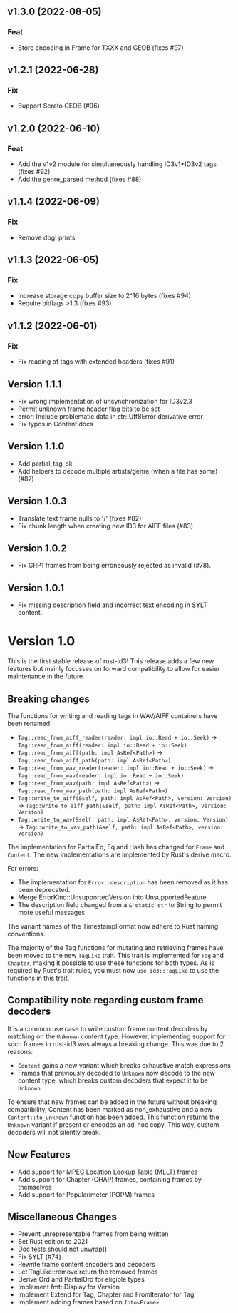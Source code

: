 ## v1.3.0 (2022-08-05)

### Feat

- Store encoding in Frame for TXXX and GEOB (fixes #97)

## v1.2.1 (2022-06-28)

### Fix

- Support Serato GEOB (#96)

## v1.2.0 (2022-06-10)

### Feat

- Add the v1v2 module for simultaneously handling ID3v1+ID3v2 tags (fixes #92)
- Add the genre_parsed method (fixes #88)

## v1.1.4 (2022-06-09)

### Fix

- Remove dbg! prints

## v1.1.3 (2022-06-05)

### Fix

- Increase storage copy buffer size to 2^16 bytes (fixes #94)
- Require bitflags >1.3 (fixes #93)

## v1.1.2 (2022-06-01)

### Fix

- Fix reading of tags with extended headers (fixes #91)

## Version 1.1.1

* Fix wrong implementation of unsynchronization for ID3v2.3
* Permit unknown frame header flag bits to be set
* error: Include problematic data in str::Utf8Error derivative error
* Fix typos in Content docs

## Version 1.1.0

* Add partial_tag_ok
* Add helpers to decode multiple artists/genre (when a file has some) (#87)

## Version 1.0.3

* Translate text frame nulls to '/' (fixes #82)
* Fix chunk length when creating new ID3 for AIFF files (#83)

## Version 1.0.2

* Fix GRP1 frames from being erroneously rejected as invalid (#78).

## Version 1.0.1

* Fix missing description field and incorrect text encoding in SYLT content.

# Version 1.0

This is the first stable release of rust-id3! This release adds a few new features but mainly
focusses on forward compatibility to allow for easier maintenance in the future.

## Breaking changes

The functions for writing and reading tags in WAV/AIFF containers have been renamed:

* `Tag::read_from_aiff_reader(reader: impl io::Read + io::Seek)` -> `Tag::read_from_aiff(reader: impl io::Read + io::Seek)`
* `Tag::read_from_aiff(path: impl AsRef<Path>)` -> `Tag::read_from_aiff_path(path: impl AsRef<Path>)`
* `Tag::read_from_wav_reader(reader: impl io::Read + io::Seek)` -> `Tag::read_from_wav(reader: impl io::Read + io::Seek)`
* `Tag::read_from_wav(path: impl AsRef<Path>)` -> `Tag::read_from_wav_path(path: impl AsRef<Path>)`
* `Tag::write_to_aiff(&self, path: impl AsRef<Path>, version: Version)` -> `Tag::write_to_aiff_path(&self, path: impl AsRef<Path>, version: Version)`
* `Tag::write_to_wav(&self, path: impl AsRef<Path>, version: Version)` -> `Tag::write_to_wav_path(&self, path: impl AsRef<Path>, version: Version)`

The implementation for PartialEq, Eq and Hash has changed for `Frame` and `Content`. The new
implementations are implemented by Rust's derive macro.

For errors:
* The implementation for `Error::description` has been removed as it has been deprecated.
* Merge ErrorKind::UnsupportedVersion into UnsupportedFeature
* The description field changed from a `&'static str` to String to permit more useful messages

The variant names of the TimestampFormat now adhere to Rust naming conventions.

The majority of the Tag functions for mutating and retrieving frames have been moved to the new
`TagLike` trait. This trait is implemented for `Tag` and `Chapter`, making it possible to use these
functions for both types. As is required by Rust's trait rules, you must now `use id3::TagLike` to
use the functions in this trait.

## Compatibility note regarding custom frame decoders

It is a common use case to write custom frame content decoders by matching on the `Unknown` content
type. However, implementing support for such frames in rust-id3 was always a breaking change. This
was due to 2 reasons:

* `Content` gains a new variant which breaks exhaustive match expressions
* Frames that previously decoded to `Unknown` now decode to the new content type, which breaks
  custom decoders that expect it to be `Unknown`

To ensure that new frames can be added in the future without breaking compatibility, Content has
been marked as non_exhaustive and a new `Content::to_unknown` function has been added. This function
returns the `Unknown` variant if present or encodes an ad-hoc copy. This way, custom decoders will
not silently break.

## New Features
* Add support for MPEG Location Lookup Table (MLLT) frames 
* Add support for Chapter (CHAP) frames, containing frames by themselves
* Add support for Popularimeter (POPM) frames

## Miscellaneous Changes
* Prevent unrepresentable frames from being written
* Set Rust edition to 2021
* Doc tests should not unwrap()
* Fix SYLT (#74)
* Rewrite frame content encoders and decoders
* Let TagLike::remove return the removed frames
* Derive Ord and PartialOrd for eligible types
* Implement fmt::Display for Version
* Implement Extend for Tag, Chapter and FromIterator for Tag
* Implement adding frames based on `Into<Frame>`
